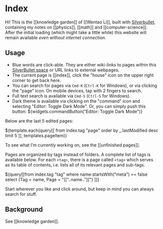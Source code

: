 # Index

Hi! This is the [[knowledge garden]] of [[Wentao Li]], built with [Silverbullet](https://silverbullet.md), containing my notes on [[physics]], [[math]] and [[computer-science]]. After the initial loading (which might take a little while) this website will remain available _even without internet connection_.

## Usage

* Blue words are click-able. They are either wiki-links to pages within this [SilverBullet space](https://silverbullet.md/Spaces) or URL links to external webpages.
* The current page is [[index]], click the "house" icon on the upper right corner to get back here.
* You can search for pages via `Cmd-K` (`Ctrl-K` for Windows), or via clicking the "page" icon. On mobile devices, tap with 2 fingers to search.
* Full text search is available via `Cmd-S` (`Ctrl-S` for Windows).
* Dark theme is available via clicking on the "command" icon and selecting "Editor: Toggle Dark Mode". Or, you can simply push this button: ${widgets.commandButton("Editor: Toggle Dark Mode")}

Below are the last 5 edited pages: 

${template.each(query[[
  from index.tag "page"
  order by _.lastModified desc
  limit 5
]], templates.pageItem)}

To see what I’m currently working on, see the [[unfinished pages]].

Pages are organized by tags instead of folders. A complete list of tags is available below. For each `<tag>`, there is a page called `<tag>` which serves as its table of contents, i.e. lists all of its relevant pages and sub-tags.

${query[[from index.tag "tag" where name:startsWith("meta") == false select {Tag = name, Page = "[["..name.."]]"} ]]}

Start wherever you like and click around, but keep in mind you can always search for stuff.

## Background

See [[knowledge garden]].